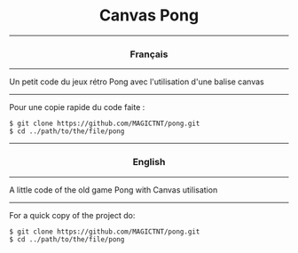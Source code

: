<h1 align="center">Canvas Pong</h1>

***

<h3 align="center">Français</h3>

***

<p align="left">
  Un petit code du jeux rétro Pong avec l'utilisation d'une balise canvas

***
  
Pour une copie rapide du code faite :
  
</p>

```
$ git clone https://github.com/MAGICTNT/pong.git
$ cd ../path/to/the/file/pong
```

***

<h3 align="center">English</h3>

***

<p align="left">
  A little code of the old game Pong with Canvas utilisation

***

  For a quick copy of the project do:
  
</p>

```
$ git clone https://github.com/MAGICTNT/pong.git
$ cd ../path/to/the/file/pong
```

